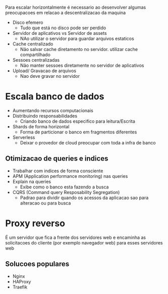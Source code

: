 Para escalar horizontalmente é necessario ao desenvolver algumas preocupacoes em relacao a descentralizacao da maquina



- Disco efemero
    - Tudo que está no disco pode ser perdido
- Servidor de aplicativos vs Servidor de assets
    - NAo utilizar o servidor para guardar arquivos estaticos
- Cache centralizado
    - Não salvar cache diretamento no servidor. utilizar cache compartilhado
- Sessoes centralizadas
    - Não manter sessoes diretamente no servidor de aplicativos
- Upload/ Gravacao de arquivos
    - Nao deve gravar no servidor


# Escala banco de dados

- Aumentando recursos computacionais
- Distribuindo responsabilidades
    - Criando banco de dados especifico para leitura/Escrita
- Shards de forma horizontal
    - Forma de particionar o banco em fragmentos diferentes
- Serverless
    - Deixar o provedor de cloud preocupar com toda a infra de banco

## Otimizacao de queries e indices

- Trabalhar com indices de forma consciente
- APM (Application performance monitoring) nas queries
- Explain na queries
    - Exibe como o banco esta fazendo a busca
- CQRS (Command query Resposability Segregation)
    - Padrao para dividir quando os acessos da aplicacao sao para alteracao ou para busca

# Proxy reverso

É um servidor que fica a frente dos servidores web e encaminha as solicitacoes do cliente (por exemplo navegador web) para esses servidores web

## Solucoes populares

- Nginx
- HAProxy
- Traefik


